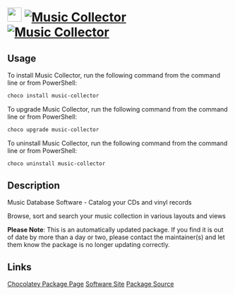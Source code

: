 ﻿# <img src="https://cdn.jsdelivr.net/gh/mkevenaar/chocolatey-packages@3f16690efbb345ead0514729720b357d6c0540ac/icons/music-collector.png" width="32" height="32"/> [![Music Collector](https://img.shields.io/chocolatey/v/music-collector.svg?label=Music+Collector)](https://chocolatey.org/packages/music-collector) [![Music Collector](https://img.shields.io/chocolatey/dt/music-collector.svg)](https://chocolatey.org/packages/music-collector)

## Usage
To install Music Collector, run the following command from the command line or from PowerShell:
```powershell
choco install music-collector
```

To upgrade Music Collector, run the following command from the command line or from PowerShell:
```powershell
choco upgrade music-collector
```

To uninstall Music Collector, run the following command from the command line or from PowerShell:
```powershell
choco uninstall music-collector
```

## Description
Music Database Software - Catalog your CDs and vinyl records

Browse, sort and search your music collection in various layouts and views

**Please Note**: This is an automatically updated package. If you find it is
out of date by more than a day or two, please contact the maintainer(s) and
let them know the package is no longer updating correctly.



## Links
[Chocolatey Package Page](https://chocolatey.org/packages/music-collector)
[Software Site](https://www.collectorz.com/music/music-collector)
[Package Source](https://github.com/mkevenaar/chocolatey-packages/tree/master/automatic/music-collector)

